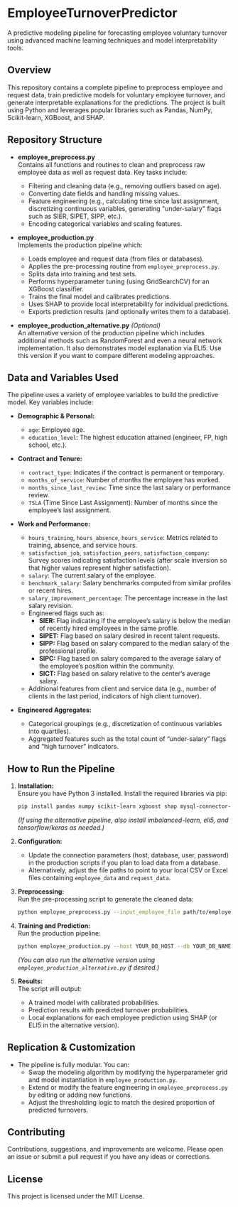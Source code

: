# EmployeeTurnoverPredictor

A predictive modeling pipeline for forecasting employee voluntary turnover using advanced machine learning techniques and model interpretability tools.

## Overview

This repository contains a complete pipeline to preprocess employee and request data, train predictive models for voluntary employee turnover, and generate interpretable explanations for the predictions. The project is built using Python and leverages popular libraries such as Pandas, NumPy, Scikit-learn, XGBoost, and SHAP.

## Repository Structure

- **employee_preprocess.py**  
  Contains all functions and routines to clean and preprocess raw employee data as well as request data. Key tasks include:
  - Filtering and cleaning data (e.g., removing outliers based on age).
  - Converting date fields and handling missing values.
  - Feature engineering (e.g., calculating time since last assignment, discretizing continuous variables, generating "under-salary" flags such as SIER, SIPET, SIPP, etc.).
  - Encoding categorical variables and scaling features.

- **employee_production.py**  
  Implements the production pipeline which:
  - Loads employee and request data (from files or databases).
  - Applies the pre-processing routine from `employee_preprocess.py`.
  - Splits data into training and test sets.
  - Performs hyperparameter tuning (using GridSearchCV) for an XGBoost classifier.
  - Trains the final model and calibrates predictions.
  - Uses SHAP to provide local interpretability for individual predictions.
  - Exports prediction results (and optionally writes them to a database).

- **employee_production_alternative.py** *(Optional)*  
  An alternative version of the production pipeline which includes additional methods such as RandomForest and even a neural network implementation. It also demonstrates model explanation via ELI5. Use this version if you want to compare different modeling approaches.

## Data and Variables Used

The pipeline uses a variety of employee variables to build the predictive model. Key variables include:

- **Demographic & Personal:**
  - `age`: Employee age.
  - `education_level`: The highest education attained (engineer, FP, high school, etc.).

- **Contract and Tenure:**
  - `contract_type`: Indicates if the contract is permanent or temporary.
  - `months_of_service`: Number of months the employee has worked.
  - `months_since_last_review`: Time since the last salary or performance review.
  - `TSLA` (Time Since Last Assignment): Number of months since the employee’s last assignment.

- **Work and Performance:**
  - `hours_training`, `hours_absence`, `hours_service`: Metrics related to training, absence, and service hours.
  - `satisfaction_job`, `satisfaction_peers`, `satisfaction_company`: Survey scores indicating satisfaction levels (after scale inversion so that higher values represent higher satisfaction).
  - `salary`: The current salary of the employee.
  - `benchmark_salary`: Salary benchmarks computed from similar profiles or recent hires.
  - `salary_improvement_percentage`: The percentage increase in the last salary revision.
  - Engineered flags such as:
    - **SIER:** Flag indicating if the employee’s salary is below the median of recently hired employees in the same profile.
    - **SIPET:** Flag based on salary desired in recent talent requests.
    - **SIPP:** Flag based on salary compared to the median salary of the professional profile.
    - **SIPC:** Flag based on salary compared to the average salary of the employee’s position within the community.
    - **SICT:** Flag based on salary relative to the center’s average salary.
  - Additional features from client and service data (e.g., number of clients in the last period, indicators of high client turnover).

- **Engineered Aggregates:**
  - Categorical groupings (e.g., discretization of continuous variables into quartiles).
  - Aggregated features such as the total count of “under-salary” flags and “high turnover” indicators.

## How to Run the Pipeline

1. **Installation:**  
   Ensure you have Python 3 installed. Install the required libraries via pip:
   ```bash
   pip install pandas numpy scikit-learn xgboost shap mysql-connector-python sqlalchemy
   ```
   *(If using the alternative pipeline, also install imbalanced-learn, eli5, and tensorflow/keras as needed.)*

2. **Configuration:**  
   - Update the connection parameters (host, database, user, password) in the production scripts if you plan to load data from a database.
   - Alternatively, adjust the file paths to point to your local CSV or Excel files containing `employee_data` and `request_data`.

3. **Preprocessing:**  
   Run the pre-processing script to generate the cleaned data:
   ```bash
   python employee_preprocess.py --input_employee_file path/to/employee_data.xlsx --input_request_file path/to/request_data.csv
   ```

4. **Training and Prediction:**  
   Run the production pipeline:
   ```bash
   python employee_production.py --host YOUR_DB_HOST --db YOUR_DB_NAME --user YOUR_DB_USER --pwd YOUR_DB_PASSWORD
   ```
   *(You can also run the alternative version using `employee_production_alternative.py` if desired.)*

5. **Results:**  
   The script will output:
   - A trained model with calibrated probabilities.
   - Prediction results with predicted turnover probabilities.
   - Local explanations for each employee prediction using SHAP (or ELI5 in the alternative version).

## Replication & Customization

- The pipeline is fully modular. You can:
  - Swap the modeling algorithm by modifying the hyperparameter grid and model instantiation in `employee_production.py`.
  - Extend or modify the feature engineering in `employee_preprocess.py` by editing or adding new functions.
  - Adjust the thresholding logic to match the desired proportion of predicted turnovers.

## Contributing

Contributions, suggestions, and improvements are welcome. Please open an issue or submit a pull request if you have any ideas or corrections.

## License

This project is licensed under the MIT License.

```

